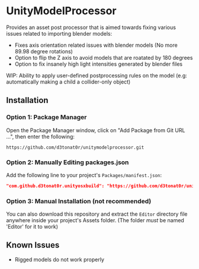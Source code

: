 # UnityModelProcessor

Provides an asset post processor that is aimed towards fixing various issues related to importing blender models:
- Fixes axis orientation related issues with blender models (No more 89.98 degree rotations)
- Option to flip the Z axis to avoid models that are roatated by 180 degrees
- Option to fix insanely high light intensities generated by blender files

WIP: Ability to apply user-defined postprocessing rules on the model (e.g: automatically making a child a collider-only object)

## Installation

### Option 1: Package Manager

Open the Package Manager window, click on "Add Package from Git URL ...", then enter the following:
```
https://github.com/d3tonat0r/unitymodelprocessor.git
```

### Option 2: Manually Editing packages.json

Add the following line to your project's `Packages/manifest.json`:

```json
"com.github.d3tonat0r.unityosxbuild": "https://github.com/d3tonat0r/unitymodelprocessor.git"
```

### Option 3: Manual Installation (not recommended)

You can also download this repository and extract the `Editor` directory file anywhere inside your project's Assets folder. (The folder _must_ be named 'Editor' for it to work)

## Known Issues
- Rigged models do not work properly
